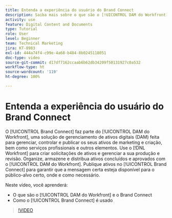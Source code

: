 ```yaml
---
title: Entenda a experiência do usuário do Brand Connect
description: Saiba mais sobre o que são o [!UICONTROL DAM do Workfront] e o Brand Connect, e como são usados.
activity: use
feature: Digital Content and Documents
type: Tutorial
role: User
level: Beginner
team: Technical Marketing
jira: KT-8983
exl-id: 444a74f4-c99e-4a68-b484-8b0245118051
doc-type: video
source-git-commit: d17df7162ccaab6b62db34209f50131927c0a532
workflow-type: ht
source-wordcount: '119'
ht-degree: 100%

---
```


# Entenda a experiência do usuário do Brand Connect

O [!UICONTROL Brand Connect] faz parte do [!UICONTROL DAM do Workfront], uma solução de gerenciamento de ativos digitais (DAM) feita para gerenciar, controlar e publicar os seus ativos de marketing e criação, bem como serviços profissionais e outros elementos. Use o [!DNL Workfront] para criar solicitações de ativos e gerenciar a sua produção e revisão. Organize, armazene e distribua ativos concluídos e aprovados com o [!UICONTROL DAM do Workfront]. Publique ativos no [!UICONTROL Brand Connect] para garantir que a mensagem certa esteja disponível para o público-alvo certo, onde e como necessário.

Neste vídeo, você aprenderá:

* O que são o [!UICONTROL DAM do Workfront] e o Brand Connect
* Como o [!UICONTROL Brand Connect] é usado

>[!VIDEO](https://video.tv.adobe.com/v/3418759/?quality=12&learn=on&enablevpops&captions=por_br)
